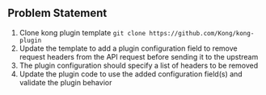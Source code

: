 ## Problem Statement

1. Clone kong plugin template `git clone https://github.com/Kong/kong-plugin`
2. Update the template to add a plugin configuration field to remove request headers from the API request before sending it to the upstream
3. The plugin configuration should specify a list of headers to be removed
4. Update the plugin code to use the added configuration field(s) and validate the plugin behavior
